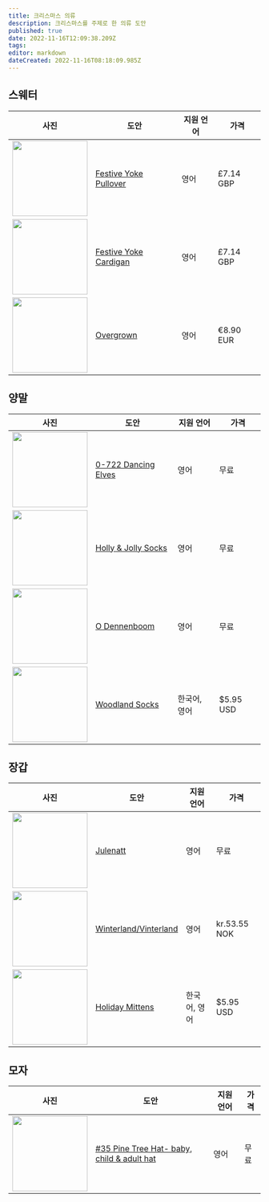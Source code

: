 ```yaml
---
title: 크리스마스 의류
description: 크리스마스를 주제로 한 의류 도안
published: true
date: 2022-11-16T12:09:38.209Z
tags: 
editor: markdown
dateCreated: 2022-11-16T08:18:09.985Z
---
```


## 스웨터
| 사진 | 도안 | 지원 언어 | 가격|
|--- |--- | --- |--- | 
|<img src="https://images4-g.ravelrycache.com/uploads/Skeindeer/883679222/IMG_2830_medium.jpeg" width="150"/>|[ Festive Yoke Pullover ](https://www.ravelry.com/patterns/library/festive-yoke-pullover)| 영어|£7.14 GBP|
|<img src="https://images4-g.ravelrycache.com/uploads/Skeindeer/823366979/webp/Image_from_iOS__2__medium.webp#jpg" width="150"/>|[ Festive Yoke Cardigan ](https://www.ravelry.com/patterns/library/festive-yoke-cardigan)| 영어|£7.14 GBP|
|<img src="https://images4-g.ravelrycache.com/uploads/annaj0hanna/783308035/webp/overgrown40_small2.webp#jpg" width="150"/>|[ Overgrown ](https://www.ravelry.com/patterns/library/overgrown-2)| 영어|€8.90 EUR|


## 양말
| 사진 | 도안 | 지원 언어 | 가격|
|--- |--- | --- |--- | 
|<img src="https://images4-f.ravelrycache.com/uploads/Drops/481185697/webp/722-2_medium.webp#jpg" width="150"/>|[ 0-722 Dancing Elves ](https://www.ravelry.com/patterns/library/0-722-dancing-elves)| 영어|무료|
|<img src="https://images4-f.ravelrycache.com/uploads/thishandmadelife/821275745/webp/8D9AB7F9-1259-4104-A96A-87510A3CEDE0_1_201_a_medium.webp#jpeg" width="150"/>|[ Holly & Jolly Socks ](https://www.ravelry.com/patterns/library/holly--jolly-socks)| 영어|무료|
|<img src="https://images4-f.ravelrycache.com/uploads/ALazyBeauty/413932778/webp/fullsizeoutput_1e49_small2.webp#jpeg" width="150"/>|[ O Dennenboom ](https://www.ravelry.com/patterns/library/o-dennenboom)| 영어|무료|
|<img src="https://images4-g.ravelrycache.com/uploads/iamarebel/677925210/webp/Woodland_socks1_medium.webp#jpg" width="150"/>|[ Woodland Socks ](https://www.ravelry.com/patterns/library/woodland-socks-4)|한국어, 영어|$5.95 USD|


## 장갑
| 사진 | 도안 | 지원 언어 | 가격|
|--- |--- | --- |--- | 
|<img src="https://images4-g.ravelrycache.com/uploads/Runningyarn2/592892159/upload_medium" width="150"/>|[ Julenatt ](https://www.ravelry.com/patterns/library/julenatt)| 영어|무료|
|<img src="https://images4-g.ravelrycache.com/uploads/knitnetty/47100811/webp/cimg3694_small2.webp#jpg" width="150"/>|[ Winterland/Vinterland ](https://www.ravelry.com/patterns/library/winterland-vinterland)| 영어|kr.53.55 NOK|
|<img src="https://images4-g.ravelrycache.com/uploads/iamarebel/590944042/webp/Holiday_Mittens-1_medium.webp#jpg" width="150"/>|[ Holiday Mittens ](https://www.ravelry.com/patterns/library/holiday-mittens)| 한국어, 영어|$5.95 USD|


## 모자
| 사진 | 도안 | 지원 언어 | 가격|
|--- |--- | --- |--- | 
|<img src="https://images4-g.ravelrycache.com/uploads/ykdesigns/664874499/webp/0EC33B71-643F-400C-BCE7-4CA6455FBF42_small2.webp#jpeg" width="150"/>|[ #35 Pine Tree Hat- baby, child & adult hat ](https://www.ravelry.com/patterns/library/35-pine-tree-hat--baby-child--adult-hat)| 영어|무료|
